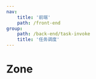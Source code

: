 ```yaml
---
nav:
    title: '前端'
    path: /front-end
group:
    path: /back-end/task-invoke
    title: '任务调度'
---
```


# Zone